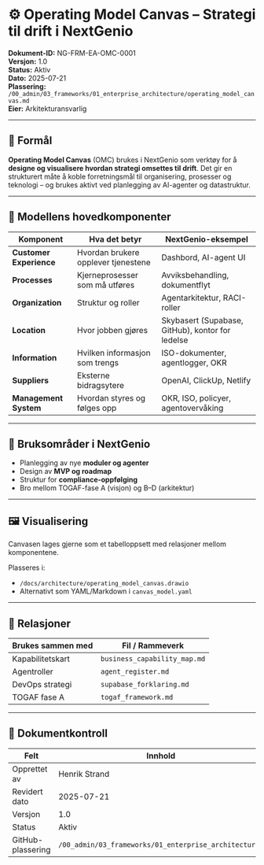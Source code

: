 # ⚙️ Operating Model Canvas – Strategi til drift i NextGenio

**Dokument-ID:** NG-FRM-EA-OMC-0001  
**Versjon:** 1.0  
**Status:** Aktiv  
**Dato:** 2025-07-21  
**Plassering:** `/00_admin/03_frameworks/01_enterprise_architecture/operating_model_canvas.md`  
**Eier:** Arkitekturansvarlig  

---

## 🎯 Formål

**Operating Model Canvas** (OMC) brukes i NextGenio som verktøy for å **designe og visualisere hvordan strategi omsettes til drift**. Det gir en strukturert måte å koble forretningsmål til organisering, prosesser og teknologi – og brukes aktivt ved planlegging av AI-agenter og datastruktur.

---

## 🧱 Modellens hovedkomponenter

| Komponent         | Hva det betyr                     | NextGenio-eksempel |
|------------------|------------------------------------|--------------------|
| **Customer Experience** | Hvordan brukere opplever tjenestene | Dashbord, AI-agent UI |
| **Processes**     | Kjerneprosesser som må utføres     | Avviksbehandling, dokumentflyt |
| **Organization**  | Struktur og roller                 | Agentarkitektur, RACI-roller |
| **Location**      | Hvor jobben gjøres                 | Skybasert (Supabase, GitHub), kontor for ledelse |
| **Information**   | Hvilken informasjon som trengs     | ISO-dokumenter, agentlogger, OKR |
| **Suppliers**     | Eksterne bidragsytere              | OpenAI, ClickUp, Netlify |
| **Management System** | Hvordan styres og følges opp | OKR, ISO, policyer, agentovervåking |

---

## 🧩 Bruksområder i NextGenio

- Planlegging av nye **moduler og agenter**
- Design av **MVP og roadmap**
- Struktur for **compliance-oppfølging**
- Bro mellom TOGAF-fase A (visjon) og B–D (arkitektur)

---

## 🖼️ Visualisering

Canvasen lages gjerne som et tabelloppsett med relasjoner mellom komponentene.

Plasseres i:
- `/docs/architecture/operating_model_canvas.drawio`
- Alternativt som YAML/Markdown i `canvas_model.yaml`

---

## 🔗 Relasjoner

| Brukes sammen med | Fil / Rammeverk |
|-------------------|------------------|
| Kapabilitetskart  | `business_capability_map.md` |
| Agentroller       | `agent_register.md` |
| DevOps strategi   | `supabase_forklaring.md` |
| TOGAF fase A      | `togaf_framework.md` |

---

## 📄 Dokumentkontroll

| Felt             | Innhold                                  |
|------------------|-------------------------------------------|
| Opprettet av     | Henrik Strand                             |
| Revidert dato    | 2025-07-21                                |
| Versjon          | 1.0                                       |
| Status           | Aktiv                                     |
| GitHub-plassering| `/00_admin/03_frameworks/01_enterprise_architecture/` |
